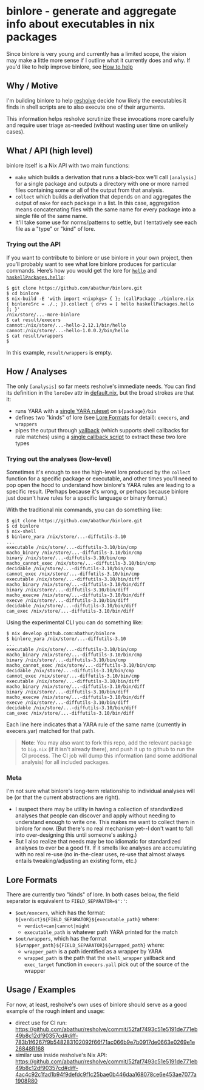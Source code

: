 # binlore - generate and aggregate info about executables in nix packages

Since binlore is very young and currently has a limited scope, the vision may make a little more sense if I outline what it currently does and why. If you'd like to help improve binlore, see [How to help](how-to-help.md)

## Why / Motive
I'm building binlore to help [resholve](https://github.com/abathur/resholve) decide how likely the executables it finds in shell scripts are to also execute one of their arguments. 

This information helps resholve scrutinize these invocations more carefully and require user triage as-needed (without wasting user time on unlikely cases).

## What / API (high level)
binlore itself is a Nix API with two main functions:
- `make` which builds a derivation that runs a black-box we'll call `[analysis]` for a single package and outputs a directory with one or more named files containing some or all of the output from that analysis.
- `collect` which builds a derivation that depends on and aggregates the output of `make` for each package in a list. In this case, aggregation means concatenating files with the same name for every package into a single file of the same name.
- It'll take some use for norms/patterns to settle, but I tentatively see each file as a "type" or "kind" of lore.

### Trying out the API

If you want to contribute to binlore or use binlore in your own project, then you’ll probably want to see what lore binlore produces for particular commands. Here’s how you would get the lore for [`hello`](https://search.nixos.org/packages?channel=unstable&show=hello&from=0&size=50&sort=relevance&type=packages&query=hello) and [`haskellPackages.hello`](https://search.nixos.org/packages?channel=unstable&show=haskellPackages.hello&from=0&size=50&sort=relevance&type=packages&query=hello):

```console
$ git clone https://github.com/abathur/binlore.git
$ cd binlore
$ nix-build -E 'with import <nixpkgs> { }; (callPackage ./binlore.nix { binloreSrc = ./.; }).collect { drvs = [ hello haskellPackages.hello ]; }'
/nix/store/...-more-binlore
$ cat result/execers
cannot:/nix/store/...-hello-2.12.1/bin/hello
cannot:/nix/store/...-hello-1.0.0.2/bin/hello
$ cat result/wrappers
$
```

In this example, `result/wrappers` is empty.

<!-- TODO: do the same for experimental nix CLI -->

## How / Analyses
The only `[analysis]` so far meets resholve's immediate needs. You can find its definition in the `loreDev` attr in [default.nix](default.nix), but the broad strokes are that it:
- runs YARA with a [single YARA ruleset](execers.yar) on `${package}/bin` 
- defines two "kinds" of lore (see [Lore Formats](#lore-formats) for detail): `execers`, and `wrappers`
- pipes the output through [yallback](https://github.com/abathur/yallback) (which supports shell callbacks for rule matches) using a [single callback script](execers.yall) to extract these two lore types

### Trying out the analyses (low-level)

Sometimes it's enough to see the high-level lore produced by the `collect` function for a specific package or executable, and other times you'll need to pop open the hood to understand how binlore's YARA rules are leading to a specific result. (Perhaps because it's wrong, or perhaps because binlore just doesn't have rules for a specific language or binary format.)

With the traditional nix commands, you can do something like:

```console
$ git clone https://github.com/abathur/binlore.git
$ cd binlore
$ nix-shell
$ binlore_yara /nix/store/...-diffutils-3.10
...
executable /nix/store/...-diffutils-3.10/bin/cmp
macho_binary /nix/store/...-diffutils-3.10/bin/cmp
binary /nix/store/...-diffutils-3.10/bin/cmp
macho_cannot_exec /nix/store/...-diffutils-3.10/bin/cmp
decidable /nix/store/...-diffutils-3.10/bin/cmp
cannot_exec /nix/store/...-diffutils-3.10/bin/cmp
executable /nix/store/...-diffutils-3.10/bin/diff
macho_binary /nix/store/...-diffutils-3.10/bin/diff
binary /nix/store/...-diffutils-3.10/bin/diff
macho_execve /nix/store/...-diffutils-3.10/bin/diff
execve /nix/store/...-diffutils-3.10/bin/diff
decidable /nix/store/...-diffutils-3.10/bin/diff
can_exec /nix/store/...-diffutils-3.10/bin/diff
```

Using the experimental CLI you can do something like:
```console
$ nix develop github.com:abathur/binlore
$ binlore_yara /nix/store/...-diffutils-3.10
...
executable /nix/store/...-diffutils-3.10/bin/cmp
macho_binary /nix/store/...-diffutils-3.10/bin/cmp
binary /nix/store/...-diffutils-3.10/bin/cmp
macho_cannot_exec /nix/store/...-diffutils-3.10/bin/cmp
decidable /nix/store/...-diffutils-3.10/bin/cmp
cannot_exec /nix/store/...-diffutils-3.10/bin/cmp
executable /nix/store/...-diffutils-3.10/bin/diff
macho_binary /nix/store/...-diffutils-3.10/bin/diff
binary /nix/store/...-diffutils-3.10/bin/diff
macho_execve /nix/store/...-diffutils-3.10/bin/diff
execve /nix/store/...-diffutils-3.10/bin/diff
decidable /nix/store/...-diffutils-3.10/bin/diff
can_exec /nix/store/...-diffutils-3.10/bin/diff
```

Each line here indicates that a YARA rule of the same name (currently in execers.yar) matched for that path.

> **Note**: You may also want to fork this repo, add the relevant package to `big.nix` (if it isn't already there), and push it up to github to run the CI process. The CI job will dump this information (and some additional analysis) for all included packages.

### Meta
I'm not sure what binlore's long-term relationship to individual analyses will be (or that the current abstractions are right).
- I suspect there may be utility in having a collection of standardized analyses that people can discover and apply without needing to understand enough to write one. This makes me want to collect them in binlore for now. (But there's no real mechanism yet--I don't want to fall into over-designing this until someone's asking.)
- But I also realize that needs may be too idiomatic for standardized analyses to ever be a good fit. If it smells like analyses are accumulating with no real re-use (no in-the-clear uses, re-use that almost always entails tweaking/adjusting an existing form, etc.)

## Lore Formats
There are currently two "kinds" of lore. In both cases below, the field separator is equivalent to `FIELD_SEPARATOR=$':'`:
- `$out/execers`, which has the format: `${verdict}${FIELD_SEPARATOR}${executable_path}` where:
    - `verdict=can|cannot|might`
    - `executable_path` is whatever path YARA printed for the match
- `$out/wrappers`, which has the format `${wrapper_path}${FIELD_SEPARATOR}${wrapped_path}` where:
    - `wrapper_path` is a path identified as a wrapper by YARA
    - `wrapped_path` is the path that the `shell_wrapper` yallback and `exec_target` function in `execers.yall` pick out of the source of the wrapper

## Usage / Examples
For now, at least, resholve's own uses of binlore should serve as a good example of the rough intent and usage:
- direct use for CI run: https://github.com/abathur/resholve/commit/52faf7493c51e5191de771eb49b8c12df90357cd#diff-783b1f6267f9b548283102092f66f71ac066b9e7b0917de0663e0269e1e26848R168
- similar use inside resholve's Nix API: https://github.com/abathur/resholve/commit/52faf7493c51e5191de771eb49b8c12df90357cd#diff-4ac4c92c1fad1b94f9defdc9f1c25bae0b446daa168078ce6e453ae7077a1908R80
